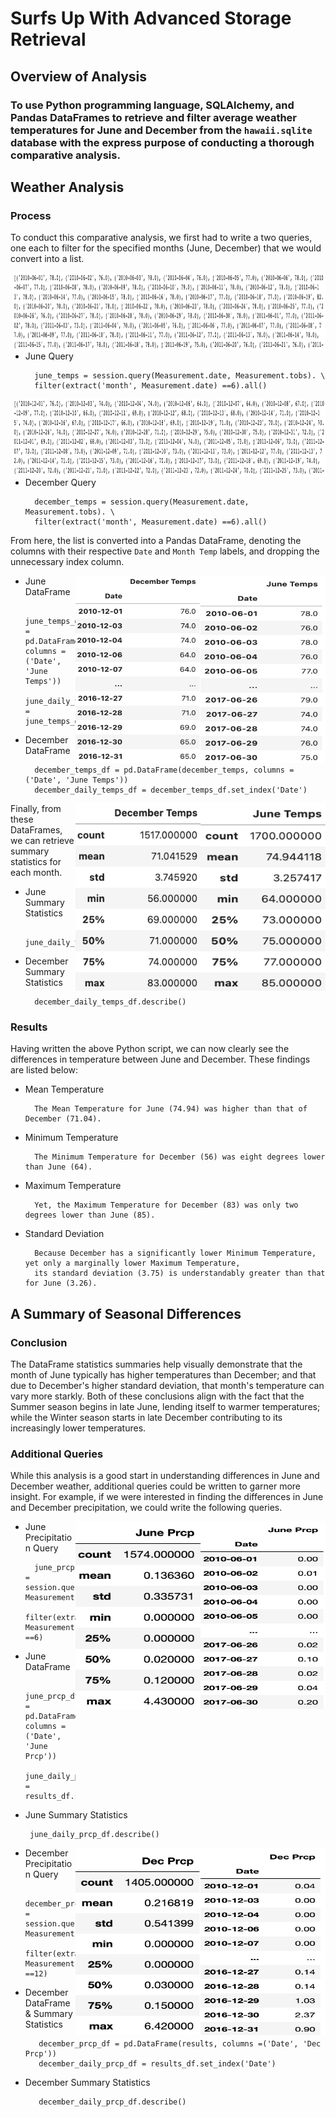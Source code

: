 # Surfs Up With Advanced Storage Retrieval

## Overview of Analysis

### To use Python programming language, SQLAlchemy, and Pandas DataFrames to retrieve and filter average weather temperatures for June and December from the ``hawaii.sqlite`` database with the express purpose of conducting a thorough comparative analysis. 

## Weather Analysis 

### Process

To conduct this comparative analysis, we first had to write a two queries, one each to filter for the specified months (June, December) that we would convert into a list. 

<img align="right" src="https://github.com/chrisknox97/surfs_up/blob/main/PNGS/June_List.png" width ="500" height="125">

* June Query
    
        june_temps = session.query(Measurement.date, Measurement.tobs). \
        filter(extract('month', Measurement.date) ==6).all()
        
<img align="right" src="https://github.com/chrisknox97/surfs_up/blob/main/PNGS/Dec_List.png" width ="500" height="125">
    
* December Query

        december_temps = session.query(Measurement.date, Measurement.tobs). \
        filter(extract('month', Measurement.date) ==6).all()
    
From here, the list is converted into a Pandas DataFrame, denoting the columns with their respective ``Date`` and ``Month Temp`` labels, and dropping the unnecessary index column. 

<img align="right" src="https://github.com/chrisknox97/surfs_up/blob/main/PNGS/June_DF.png" width ="200" height="300">
<img align="right" src="https://github.com/chrisknox97/surfs_up/blob/main/PNGS/Dec_DF.png" width ="200" height="300">

* June DataFrame

        june_temps_df = pd.DataFrame(june_temps, columns = ('Date', 'June Temps'))
        june_daily_temps_df = june_temps_df.set_index('Date')
    
* December DataFrame

        december_temps_df = pd.DataFrame(december_temps, columns = ('Date', 'June Temps'))
        december_daily_temps_df = december_temps_df.set_index('Date')
    
<img align="right" src="https://github.com/chrisknox97/surfs_up/blob/main/PNGS/June_Stats.png" width ="200" height="300">
<img align="right" src="https://github.com/chrisknox97/surfs_up/blob/main/PNGS/Dec_Stats.png" width ="200" height="300">

Finally, from these DataFrames, we can retrieve summary statistics for each month. 

* June Summary Statistics

        june_daily_temps_df.describe()

* December Summary Statistics

        december_daily_temps_df.describe()




### Results

Having written the above Python script, we can now clearly see the differences in temperature between June and December. These findings are listed below:

* Mean Temperature

        The Mean Temperature for June (74.94) was higher than that of December (71.04). 
        
* Minimum Temperature

        The Minimum Temperature for December (56) was eight degrees lower than June (64). 
 
* Maximum Temperature

        Yet, the Maximum Temperature for December (83) was only two degrees lower than June (85). 
 
* Standard Deviation

        Because December has a significantly lower Minimum Temperature, yet only a marginally lower Maximum Temperature, 
        its standard deviation (3.75) is understandably greater than that for June (3.26). 

## A Summary of Seasonal Differences

### Conclusion

The DataFrame statistics summaries help visually demonstrate that the month of June typically has higher temperatures than December; and that due to December's higher standard deviation, that month's temperature can vary more starkly. Both of these conclusions align with the fact that the Summer season begins in late June, lending itself to warmer temperatures; while the Winter season starts in late December contributing to its increasingly lower temperatures. 

### Additional Queries

While this analysis is a good start in understanding differences in June and December weather, additional queries could be written to garner more insight. For example, if we were interested in finding the differences in June and December precipitation, we could write the following queries. 
 
<img align="right" src="https://github.com/chrisknox97/surfs_up/blob/main/PNGS/June_PRCP_DF.png" width ="200" height="300">
<img align="right" src="https://github.com/chrisknox97/surfs_up/blob/main/PNGS/June_PRCP_Stats.png" width ="200" height="300">

* June Precipitation Query 

        june_prcp = session.query(Measurement.date, Measurement.prcp).\
        filter(extract('month', Measurement.date) ==6)
        
* June DataFrame
        
        june_prcp_df = pd.DataFrame(results, columns =('Date', 'June Prcp'))
        june_daily_prcp_df = results_df.set_index('Date')
        
 * June Summary Statistics
    
        june_daily_prcp_df.describe()
       
<img align="right" src="https://github.com/chrisknox97/surfs_up/blob/main/PNGS/Dec_PRCP_DF.png" width ="200" height="300"> 
<img align="right" src="https://github.com/chrisknox97/surfs_up/blob/main/PNGS/Dec_PRCP_Stats.png" width ="200" height="300">

* December Precipitation Query

        december_prcp = session.query(Measurement.date, Measurement.prcp).\
        filter(extract('month', Measurement.date) ==12)
        
* December DataFrame & Summary Statistics

         december_prcp_df = pd.DataFrame(results, columns =('Date', 'Dec Prcp'))
         december_daily_prcp_df = results_df.set_index('Date')
         
* December Summary Statistics
        
         december_daily_prcp_df.describe()
        
